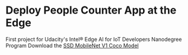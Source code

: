 # Deploy People Counter App at the Edge
First project for Udacity's Intel® Edge AI for IoT Developers Nanodegree Program
Download the [SSD MobileNet V1 Coco Model](http://download.tensorflow.org/models/object_detection/ssd_mobilenet_v1_coco_2018_01_28.tar.gz)
